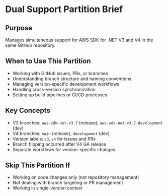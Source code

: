 # Dual Support Partition Brief

## Purpose
Manages simultaneous support for AWS SDK for .NET V3 and V4 in the same GitHub repository.

## When to Use This Partition
- Working with GitHub issues, PRs, or branches
- Understanding branch structure and naming conventions
- Managing version-specific development workflows
- Handling cross-version synchronization
- Setting up build pipelines or CI/CD processes

## Key Concepts
- V3 branches: `aws-sdk-net-v3.7` (release), `aws-sdk-net-v3.7-development` (dev)
- V4 branches: `main` (release), `development` (dev)
- Version labels: `v3`, `v4` for issues and PRs
- Branch flipping occurred after V4 GA release
- Separate workflows for version-specific changes

## Skip This Partition If
- Working on code changes only (not repository management)
- Not dealing with branch targeting or PR management
- Working in single-version context